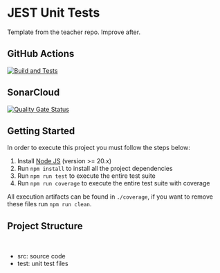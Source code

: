 # JEST Unit Tests

Template from the teacher repo. Improve after. 

## GitHub Actions

[![Build and Tests](https://github.com/ugioni/unit-tests-jest/actions/workflows/node.js.yml/badge.svg?branch=master)](https://github.com/ugioni/unit-tests-jest/actions/workflows/node.js.yml)

## SonarCloud

[![Quality Gate Status](https://sonarcloud.io/api/project_badges/measure?project=ugioni_unit-tests-jest&metric=alert_status)](https://sonarcloud.io/summary/new_code?id=ugioni_unit-tests-jest)

## Getting Started

In order to execute this project you must follow the steps below:

1. Install [Node JS](https://nodejs.org/) (version >= 20.x)
1. Run `npm install` to install all the project dependencies
1. Run `npm run test` to execute the entire test suite
1. Run `npm run coverage` to execute the entire test suite with coverage

All execution artifacts can be found in `./coverage`, if you want to remove these files run `npm run clean`.

## Project Structure
</br>
<ul>
    <li>src: source code</li>
    <li>test: unit test files</li>
</ul>